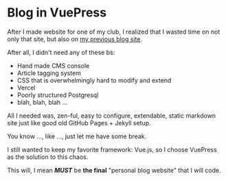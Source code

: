 # Blog in VuePress

After I made website for one of my club, I realized that I wasted time on not only that site, but also on [my previous blog site](https://github.com/kenryuS/blog).

After all, I didn't need any of these bs:

* Hand made CMS console
* Article tagging system
* CSS that is overwhelmingly hard to modify and extend
* Vercel
* Poorly structured Postgresql
* blah, blah, blah ...

All I needed was, zen-ful, easy to configure, extendable, static markdown site just like good old GitHub Pages + Jekyll setup.

You know ..., like ..., just let me have some break.

I still wanted to keep my favorite framework: Vue.js, so I choose VuePress as the solution to this chaos.

This will, I mean ***MUST*** be **the final** "personal blog website" that I will code.
